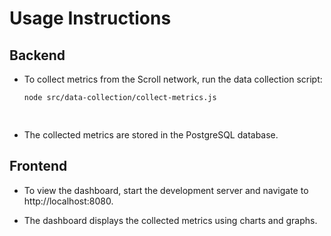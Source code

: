 # Usage Instructions

## Backend

- To collect metrics from the Scroll network, run the data collection script:
  ```bash
  node src/data-collection/collect-metrics.js
  
 
- The collected metrics are stored in the PostgreSQL database.

## Frontend

- To view the dashboard, start the development server and navigate to http://localhost:8080.

- The dashboard displays the collected metrics using charts and graphs.

